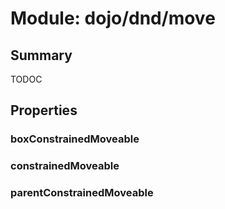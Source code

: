 # Module: dojo/dnd/move

## Summary

TODOC
## Properties

### boxConstrainedMoveable


### constrainedMoveable


### parentConstrainedMoveable


